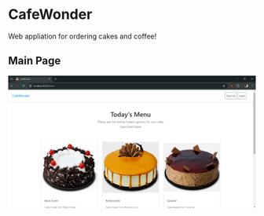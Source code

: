 # CafeWonder
Web appliation for ordering cakes and coffee!


## Main Page
![Screenshot](Capture.png)


